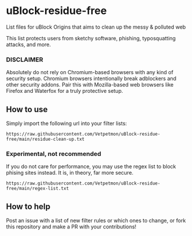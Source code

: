 # uBlock-residue-free
List files for uBlock Origins that aims to clean up the messy &amp; polluted web

This list protects users from sketchy software, phishing, typosquatting attacks, and more.

### DISCLAIMER
Absolutely do not rely on Chromium-based browsers with any kind of security setup. 
Chromium browsers intentionally break adblockers and other security addons.
Pair this with Mozilla-based web browsers like Firefox and Waterfox for a truly protective setup.

## How to use
Simply import the following url into your filter lists:

```
https://raw.githubusercontent.com/Vetpetmon/uBlock-residue-free/main/residue-clean-up.txt
```
### Experimental, not recommended
If you do not care for performance, you may use the regex list to block phising sites instead.
It is, in theory, far more secure.
```
https://raw.githubusercontent.com/Vetpetmon/uBlock-residue-free/main/regex-list.txt
```

## How to help
Post an issue with a list of new filter rules or which ones to change, or fork this repository and make a PR with your contributions!
